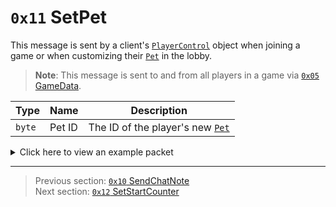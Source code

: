 # `0x11` SetPet

This message is sent by a client's [`PlayerControl`](../05_innernetobject_types/04_playercontrol.md) object when joining a game or when customizing their [`Pet`](../01_packet_structure/06_enums.md#pet) in the lobby.

> **Note**: This message is sent to and from all players in a game via [`0x05` GameData](../02_root_message_types/05_gamedata.md).

| Type | Name | Description |
| --- | --- | --- |
| `byte` | Pet ID | The ID of the player's new [`Pet`](../01_packet_structure/06_enums.md#pet) |

<details>
    <summary>Click here to view an example packet</summary>

```
01              # Reliable packet
0041            # Nonce
210005          # Hazel message (tag of 0x05 = GameData)
    d3503f8a    # Game ID: -1975562029 (REDSUS)
    030002      # Hazel message (tag of 0x02 = RPC)
        4b      # Sender (PlayerControl) Net ID: 75
        11      # RPC Call ID: 17 (SetPet)
        02      # Pet ID: 2 (MINI_CREWMATE)
```
</details>

---

> Previous section: [`0x10` SendChatNote](16_sendchatnote.md)<br>
> Next section: [`0x12` SetStartCounter](18_setstartcounter.md)
